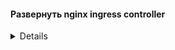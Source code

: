 #### Развернуть nginx ingress controller

<details>

```bash
kubectl apply -f https://raw.githubusercontent.com/killer-sh/cks-course-environment/master/course-content/cluster-setup/secure-ingress/nginx-ingress-controller.yaml  
kubectl get ns  
kubectl -n ingress-nginx get pod,svc  
# К этому моменту мне уже все надоело). Будем считатЬ, что вы что-то уже понимаете. По полученным результатам попытаться получить доступ по http and https
```

</details>